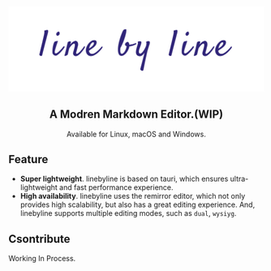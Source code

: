 ![LineByLine](./public/logo.png)

<h2 align="center">A Modren Markdown Editor.(WIP)</h2>

<p align="center">Available for Linux, macOS and Windows.</p>


## Feature
- **Super lightweight**. linebyline is based on tauri, which ensures ultra-lightweight and fast performance experience.
- **High availability**. linebyline uses the remirror editor, which not only provides high scalability, but also has a great editing experience. And, linebyline supports multiple editing modes, such as `dual`, `wysiyg`.

## Csontribute
Working In Process.
